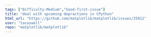 ```yaml
---
tags: ["Difficulty-Medium","Good-first-issue"]
title: "deal with upcoming depractions in CPython"
html_url: "https://github.com/matplotlib/matplotlib/issues/25912"
user: "tacaswell"
repo: "matplotlib/matplotlib"
---
```


